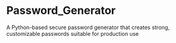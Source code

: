 # Password_Generator
 A Python-based secure password generator that creates strong, customizable passwords suitable for production use
